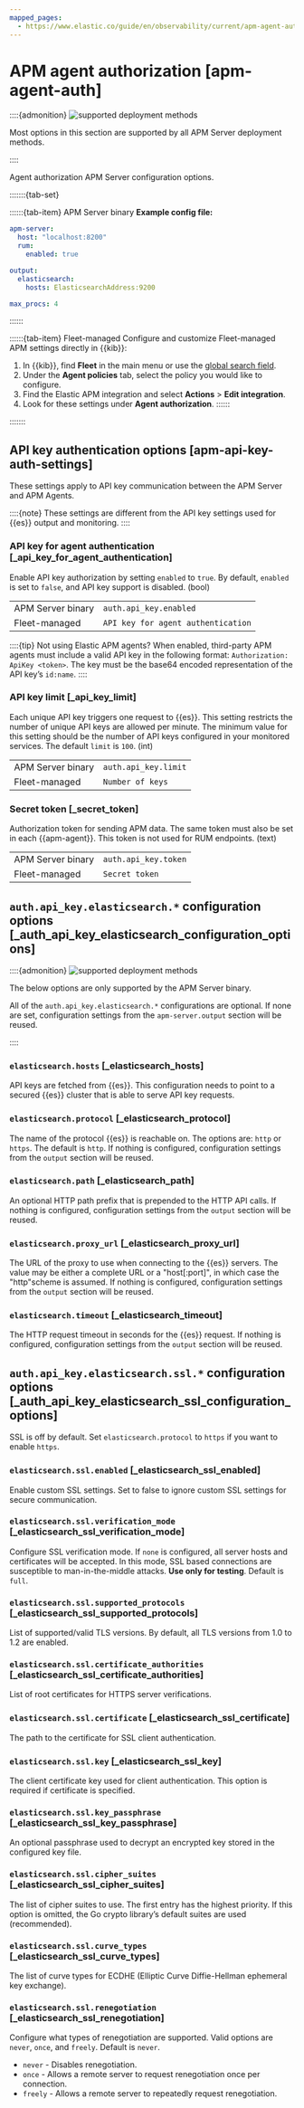 ```yaml
---
mapped_pages:
  - https://www.elastic.co/guide/en/observability/current/apm-agent-auth.html
---
```


# APM agent authorization [apm-agent-auth]

::::{admonition}
![supported deployment methods](../../../images/observability-binary-yes-fm-yes.svg "")

Most options in this section are supported by all APM Server deployment methods.

::::


Agent authorization APM Server configuration options.

:::::::{tab-set}

::::::{tab-item} APM Server binary
**Example config file:**

```yaml
apm-server:
  host: "localhost:8200"
  rum:
    enabled: true

output:
  elasticsearch:
    hosts: ElasticsearchAddress:9200

max_procs: 4
```
::::::

::::::{tab-item} Fleet-managed
Configure and customize Fleet-managed APM settings directly in {{kib}}:

1. In {{kib}}, find **Fleet** in the main menu or use the [global search field](../../../get-started/the-stack.md#kibana-navigation-search).
2. Under the **Agent policies** tab, select the policy you would like to configure.
3. Find the Elastic APM integration and select **Actions** > **Edit integration**.
4. Look for these settings under **Agent authorization**.
::::::

:::::::

## API key authentication options [apm-api-key-auth-settings]

These settings apply to API key communication between the APM Server and APM Agents.

::::{note}
These settings are different from the API key settings used for {{es}} output and monitoring.
::::



### API key for agent authentication [_api_key_for_agent_authentication]

Enable API key authorization by setting `enabled` to `true`. By default, `enabled` is set to `false`, and API key support is disabled. (bool)

|     |     |
| --- | --- |
| APM Server binary | `auth.api_key.enabled` |
| Fleet-managed | `API key for agent authentication` |

::::{tip}
Not using Elastic APM agents? When enabled, third-party APM agents must include a valid API key in the following format: `Authorization: ApiKey <token>`. The key must be the base64 encoded representation of the API key’s `id:name`.
::::



### API key limit [_api_key_limit]

Each unique API key triggers one request to {{es}}. This setting restricts the number of unique API keys are allowed per minute. The minimum value for this setting should be the number of API keys configured in your monitored services. The default `limit` is `100`. (int)

|     |     |
| --- | --- |
| APM Server binary | `auth.api_key.limit` |
| Fleet-managed | `Number of keys` |


### Secret token [_secret_token]

Authorization token for sending APM data. The same token must also be set in each {{apm-agent}}. This token is not used for RUM endpoints. (text)

|     |     |
| --- | --- |
| APM Server binary | `auth.api_key.token` |
| Fleet-managed | `Secret token` |


## `auth.api_key.elasticsearch.*` configuration options [_auth_api_key_elasticsearch_configuration_options]

::::{admonition}
![supported deployment methods](../../../images/observability-binary-yes-fm-no.svg "")

The below options are only supported by the APM Server binary.

All of the `auth.api_key.elasticsearch.*` configurations are optional. If none are set, configuration settings from the `apm-server.output` section will be reused.

::::



### `elasticsearch.hosts` [_elasticsearch_hosts]

API keys are fetched from {{es}}. This configuration needs to point to a secured {{es}} cluster that is able to serve API key requests.


### `elasticsearch.protocol` [_elasticsearch_protocol]

The name of the protocol {{es}} is reachable on. The options are: `http` or `https`. The default is `http`. If nothing is configured, configuration settings from the `output` section will be reused.


### `elasticsearch.path` [_elasticsearch_path]

An optional HTTP path prefix that is prepended to the HTTP API calls. If nothing is configured, configuration settings from the `output` section will be reused.


### `elasticsearch.proxy_url` [_elasticsearch_proxy_url]

The URL of the proxy to use when connecting to the {{es}} servers. The value may be either a complete URL or a "host[:port]", in which case the "http"scheme is assumed. If nothing is configured, configuration settings from the `output` section will be reused.


### `elasticsearch.timeout` [_elasticsearch_timeout]

The HTTP request timeout in seconds for the {{es}} request. If nothing is configured, configuration settings from the `output` section will be reused.


## `auth.api_key.elasticsearch.ssl.*` configuration options [_auth_api_key_elasticsearch_ssl_configuration_options]

SSL is off by default. Set `elasticsearch.protocol` to `https` if you want to enable `https`.


### `elasticsearch.ssl.enabled` [_elasticsearch_ssl_enabled]

Enable custom SSL settings. Set to false to ignore custom SSL settings for secure communication.


### `elasticsearch.ssl.verification_mode` [_elasticsearch_ssl_verification_mode]

Configure SSL verification mode. If `none` is configured, all server hosts and certificates will be accepted. In this mode, SSL based connections are susceptible to man-in-the-middle attacks. **Use only for testing**. Default is `full`.


### `elasticsearch.ssl.supported_protocols` [_elasticsearch_ssl_supported_protocols]

List of supported/valid TLS versions. By default, all TLS versions from 1.0 to 1.2 are enabled.


### `elasticsearch.ssl.certificate_authorities` [_elasticsearch_ssl_certificate_authorities]

List of root certificates for HTTPS server verifications.


### `elasticsearch.ssl.certificate` [_elasticsearch_ssl_certificate]

The path to the certificate for SSL client authentication.


### `elasticsearch.ssl.key` [_elasticsearch_ssl_key]

The client certificate key used for client authentication. This option is required if certificate is specified.


### `elasticsearch.ssl.key_passphrase` [_elasticsearch_ssl_key_passphrase]

An optional passphrase used to decrypt an encrypted key stored in the configured key file.


### `elasticsearch.ssl.cipher_suites` [_elasticsearch_ssl_cipher_suites]

The list of cipher suites to use. The first entry has the highest priority. If this option is omitted, the Go crypto library’s default suites are used (recommended).


### `elasticsearch.ssl.curve_types` [_elasticsearch_ssl_curve_types]

The list of curve types for ECDHE (Elliptic Curve Diffie-Hellman ephemeral key exchange).


### `elasticsearch.ssl.renegotiation` [_elasticsearch_ssl_renegotiation]

Configure what types of renegotiation are supported. Valid options are `never`, `once`, and `freely`. Default is `never`.

* `never` - Disables renegotiation.
* `once` - Allows a remote server to request renegotiation once per connection.
* `freely` - Allows a remote server to repeatedly request renegotiation.
